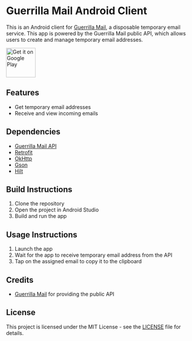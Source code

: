 # Guerrilla Mail Android Client

This is an Android client for [Guerrilla Mail](https://www.guerrillamail.com), a disposable temporary email service. This app is powered by the Guerrilla Mail public API, which allows users to create and manage temporary email addresses.

<a href='https://play.google.com/store/apps/details?id=volovyk.guerrillamail&pcampaignid=pcampaignidMKT-Other-global-all-co-prtnr-py-PartBadge-Mar2515-1'><img alt='Get it on Google Play' src='https://play.google.com/intl/en_us/badges/static/images/badges/en_badge_web_generic.png' height="80"/></a>

## Features

- Get temporary email addresses
- Receive and view incoming emails

## Dependencies

- [Guerrilla Mail API](https://www.guerrillamail.com/GuerrillaMailAPI.html)
- [Retrofit](https://square.github.io/retrofit/)
- [OkHttp](https://square.github.io/okhttp/)
- [Gson](https://github.com/google/gson)
- [Hilt](https://dagger.dev/hilt/)

## Build Instructions

1. Clone the repository
2. Open the project in Android Studio
3. Build and run the app

## Usage Instructions

1. Launch the app
2. Wait for the app to receive temporary email address from the API
3. Tap on the assigned email to copy it to the clipboard

## Credits

- [Guerrilla Mail](https://www.guerrillamail.com) for providing the public API

## License

This project is licensed under the MIT License - see the [LICENSE](LICENSE) file for details.